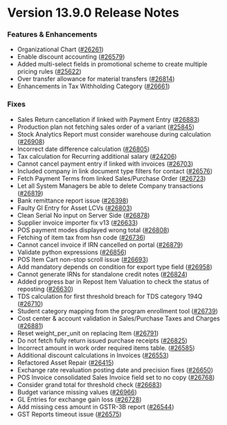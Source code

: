 # Version 13.9.0 Release Notes

### Features & Enhancements
- Organizational Chart ([#26261](https://github.com/sparrownova/Shopper/pull/26261))
- Enable discount accounting ([#26579](https://github.com/sparrownova/Shopper/pull/26579))
- Added multi-select fields in promotional scheme to create multiple pricing rules ([#25622](https://github.com/sparrownova/Shopper/pull/25622))
- Over transfer allowance for material transfers ([#26814](https://github.com/sparrownova/Shopper/pull/26814))
- Enhancements in Tax Withholding Category ([#26661](https://github.com/sparrownova/Shopper/pull/26661))

### Fixes
- Sales Return cancellation if linked with Payment Entry ([#26883](https://github.com/sparrownova/Shopper/pull/26883))
- Production plan not fetching sales order of a variant ([#25845](https://github.com/sparrownova/Shopper/pull/25845))
- Stock Analytics Report must consider warehouse during calculation ([#26908](https://github.com/sparrownova/Shopper/pull/26908))
- Incorrect date difference calculation ([#26805](https://github.com/sparrownova/Shopper/pull/26805))
- Tax calculation for Recurring additional salary ([#24206](https://github.com/sparrownova/Shopper/pull/24206))
- Cannot cancel payment entry if linked with invoices ([#26703](https://github.com/sparrownova/Shopper/pull/26703))
- Included company in link document type filters for contact ([#26576](https://github.com/sparrownova/Shopper/pull/26576))
- Fetch Payment Terms from linked Sales/Purchase Order ([#26723](https://github.com/sparrownova/Shopper/pull/26723))
- Let all System Managers be able to delete Company transactions ([#26819](https://github.com/sparrownova/Shopper/pull/26819))
- Bank remittance report issue ([#26398](https://github.com/sparrownova/Shopper/pull/26398))
- Faulty Gl Entry for Asset LCVs ([#26803](https://github.com/sparrownova/Shopper/pull/26803))
- Clean Serial No input on Server Side ([#26878](https://github.com/sparrownova/Shopper/pull/26878))
- Supplier invoice importer fix v13 ([#26633](https://github.com/sparrownova/Shopper/pull/26633))
- POS payment modes displayed wrong total ([#26808](https://github.com/sparrownova/Shopper/pull/26808))
- Fetching of item tax from hsn code ([#26736](https://github.com/sparrownova/Shopper/pull/26736))
- Cannot cancel invoice if IRN cancelled on portal ([#26879](https://github.com/sparrownova/Shopper/pull/26879))
- Validate python expressions ([#26856](https://github.com/sparrownova/Shopper/pull/26856))
- POS Item Cart non-stop scroll issue ([#26693](https://github.com/sparrownova/Shopper/pull/26693))
- Add mandatory depends on condition for export type field ([#26958](https://github.com/sparrownova/Shopper/pull/26958))
- Cannot generate IRNs for standalone credit notes ([#26824](https://github.com/sparrownova/Shopper/pull/26824))
- Added progress bar in Repost Item Valuation to check the status of reposting ([#26630](https://github.com/sparrownova/Shopper/pull/26630))
- TDS calculation for first threshold breach for TDS category 194Q ([#26710](https://github.com/sparrownova/Shopper/pull/26710))
- Student category mapping from the program enrollment tool ([#26739](https://github.com/sparrownova/Shopper/pull/26739))
- Cost center & account validation in Sales/Purchase Taxes and Charges ([#26881](https://github.com/sparrownova/Shopper/pull/26881))
- Reset weight_per_unit on replacing Item ([#26791](https://github.com/sparrownova/Shopper/pull/26791))
- Do not fetch fully return issued purchase receipts ([#26825](https://github.com/sparrownova/Shopper/pull/26825))
- Incorrect amount in work order required items table.  ([#26585](https://github.com/sparrownova/Shopper/pull/26585))
- Additional discount calculations in Invoices ([#26553](https://github.com/sparrownova/Shopper/pull/26553))
- Refactored Asset Repair ([#26415](https://github.com/sparrownova/Shopper/pull/25798))
- Exchange rate revaluation posting date and precision fixes ([#26650](https://github.com/sparrownova/Shopper/pull/26650))
- POS Invoice consolidated Sales Invoice field set to no copy ([#26768](https://github.com/sparrownova/Shopper/pull/26768))
- Consider grand total for threshold check ([#26683](https://github.com/sparrownova/Shopper/pull/26683))
- Budget variance missing values ([#26966](https://github.com/sparrownova/Shopper/pull/26966))
- GL Entries for exchange gain loss ([#26728](https://github.com/sparrownova/Shopper/pull/26728))
- Add missing cess amount in GSTR-3B report ([#26544](https://github.com/sparrownova/Shopper/pull/26544))
- GST Reports timeout issue ([#26575](https://github.com/sparrownova/Shopper/pull/26575))